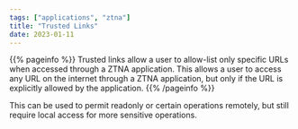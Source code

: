 ```yaml
---
tags: ["applications", "ztna"]
title: "Trusted Links"
date: 2023-01-11
---
```


{{% pageinfo %}}
Trusted links allow a user to allow-list only specific URLs when accessed through a ZTNA application. This allows a user to access any URL on the internet through a ZTNA application, but only if the URL is explicitly allowed by the application.
{{% /pageinfo %}}

This can be used to permit readonly or certain operations remotely, but still require local access for more sensitive operations.
